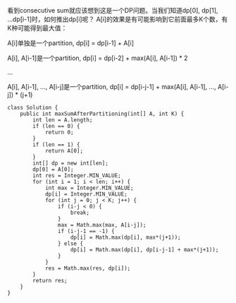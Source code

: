 看到consecutive sum就应该想到这是一个DP问题。当我们知道dp[0], dp[1], ...dp[i-1]时，如何推出dp[i]呢？
A[i]的效果是有可能影响到它前面最多K个数，有K种可能得到最大值：

A[i]单独是一个partition, dp[i] = dp[i-1] + A[i]

A[i], A[i-1]是一个partition, dp[i] = dp[i-2] + max(A[i], A[i-1]) * 2

...

A[i], A[i-1], ..., A[i-j]是一个partition, dp[i] = dp[i-j-1] + max(A[i], A[i-1], ..., A[i-j]) * (j+1)

```
class Solution {
    public int maxSumAfterPartitioning(int[] A, int K) {
        int len = A.length;
        if (len == 0) {
            return 0;
        }
        if (len == 1) {
            return A[0];
        }
        int[] dp = new int[len];
        dp[0] = A[0];
        int res = Integer.MIN_VALUE;
        for (int i = 1; i < len; i++) {
            int max = Integer.MIN_VALUE;
            dp[i] = Integer.MIN_VALUE;
            for (int j = 0; j < K; j++) {
                if (i-j < 0) {
                    break;
                }
                max = Math.max(max, A[i-j]);
                if (i-j-1 == -1) {
                    dp[i] = Math.max(dp[i], max*(j+1));
                } else {
                    dp[i] = Math.max(dp[i], dp[i-j-1] + max*(j+1));
                }
            }
            res = Math.max(res, dp[i]);
        }
        return res;
    }
}
```